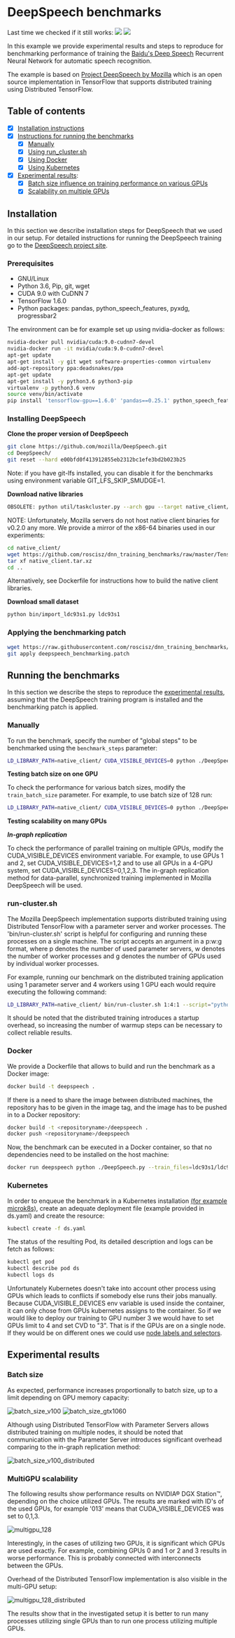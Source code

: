 # DeepSpeech benchmarks

Last time we checked if it still works: ![](https://img.shields.io/date/1583517314) ![](https://img.shields.io/badge/platform-x86_64-blue.svg)

In this example we provide experimental results and steps to reproduce for benchmarking performance of training the
[Baidu's Deep Speech](https://arxiv.org/abs/1412.5567) Recurrent Neural Network for automatic speech recognition.

The example is based on [Project DeepSpeech by Mozilla](https://github.com/mozilla/DeepSpeech) which is an open source
implementation in TensorFlow that supports distributed training using Distributed TensorFlow.

## Table of contents
- [x] [Installation instructions](#installation)
- [x] [Instructions for running the benchmarks](#running-the-benchmarks)
  - [x] [Manually](#manually)
  - [x] [Using run_cluster.sh](#run-clustersh)
  - [x] [Using Docker](#docker)
  - [x] [Using Kubernetes](#kubernetes)
- [x] [Experimental results](#experimental-results):
  - [x] [Batch size influence on training performance on various GPUs](#batch-size)
  - [x] [Scalability on multiple GPUs](#multigpu-scalability)

## Installation

In this section we describe installation steps for DeepSpeech that we used in our setup.
For detailed instructions for running the DeepSpeech training go to the
[DeepSpeech project site](https://github.com/mozilla/DeepSpeech).

### Prerequisites

* GNU/Linux
* Python 3.6, Pip, git, wget
* CUDA 9.0 with CuDNN 7
* TensorFlow 1.6.0
* Python packages: pandas, python_speech_features, pyxdg, progressbar2

The environment can be for example set up using nvidia-docker as follows:

```bash
nvidia-docker pull nvidia/cuda:9.0-cudnn7-devel
nvidia-docker run -it nvidia/cuda:9.0-cudnn7-devel
apt-get update
apt-get install -y git wget software-properties-common virtualenv
add-apt-repository ppa:deadsnakes/ppa
apt-get update
apt-get install -y python3.6 python3-pip
virtualenv -p python3.6 venv
source venv/bin/activate
pip install 'tensorflow-gpu==1.6.0' 'pandas==0.25.1' python_speech_features pyxdg progressbar2 scipy
```

### Installing DeepSpeech

**Clone the proper version of DeepSpeech**
```bash
git clone https://github.com/mozilla/DeepSpeech.git
cd DeepSpeech/
git reset --hard e00bfd0f413912855eb2312bc1efe3bd2b023b25
```
Note: if you have git-lfs installed, you can disable it for the benchmarks using environment variable GIT_LFS_SKIP_SMUDGE=1.

**Download native libraries**

```bash
OBSOLETE: python util/taskcluster.py --arch gpu --target native_client/ --branch=v0.2.0
```

NOTE: Unfortunately, Mozilla servers do not host native client binaries
for v0.2.0 any more. We provide a mirror of the x86-64 binaries
used in our experiments:

```bash
cd native_client/
wget https://github.com/roscisz/dnn_training_benchmarks/raw/master/TensorFlowV1_DeepSpeech_ldc93s1/native_client.tar.xz
tar xf native_client.tar.xz
cd ..
```

Alternatively, see Dockerfile for instructions how to build the native client libraries.

**Download small dataset**
```bash
python bin/import_ldc93s1.py ldc93s1
```

### Applying the benchmarking patch

```bash
wget https://raw.githubusercontent.com/roscisz/dnn_training_benchmarks/master/TensorFlowV1_DeepSpeech_ldc93s1/deepspeech_benchmarking.patch
git apply deepspeech_benchmarking.patch
```

## Running the benchmarks

In this section we describe the steps to reproduce the [experimental results](#experimental-results),
assuming that the DeepSpeech training program is installed and the benchmarking patch is applied.

### Manually

To run the benchmark, specify the number of "global steps" to be benchmarked using the `benchmark_steps` parameter:

```bash
LD_LIBRARY_PATH=native_client/ CUDA_VISIBLE_DEVICES=0 python ./DeepSpeech.py --train_files=ldc93s1/ldc93s1.csv --dev_files=ldc93s1/ldc93s1.csv --test_files=ldc93s1/ldc93s1.csv --log_level=3 --benchmark_steps=10
```

**Testing batch size on one GPU**

To check the performance for various batch sizes, modify the `train_batch_size` parameter. For example, to use batch size of 128 run:

```bash
LD_LIBRARY_PATH=native_client/ CUDA_VISIBLE_DEVICES=0 python ./DeepSpeech.py --train_files=ldc93s1/ldc93s1.csv --dev_files=ldc93s1/ldc93s1.csv --test_files=ldc93s1/ldc93s1.csv --log_level=3 --benchmark_steps=10 --train_batch_size=128
```
**Testing scalability on many GPUs**

***In-graph replication***

To check the performance of parallel training on multiple GPUs, modify the CUDA_VISIBLE_DEVICES environment variable.
For example, to use GPUs 1 and 2, set CUDA_VISIBLE_DEVICES=1,2 and to use all GPUs in a 4-GPU system, set
CUDA_VISIBLE_DEVICES=0,1,2,3. The in-graph replication method for data-parallel, synchronized training implemented in
Mozilla DeepSpeech will be used.

### run-cluster.sh

The Mozilla DeepSpeech implementation supports distributed training using Distributed TensorFlow with a
parameter server and worker processes. The 'bin/run-cluster.sh' script is helpful for configuring and running
these processes on a single machine. The script accepts an argument in a p:w:g format, where p denotes the 
number of used parameter servers, w denotes the number of worker processes and g denotes the number of
GPUs used by individual worker processes.

For example, running our benchmark on the distributed training
application using 1 parameter server and 4 workers using 1 GPU each would require executing the following command:

```bash
LD_LIBRARY_PATH=native_client/ bin/run-cluster.sh 1:4:1 --script="python DeepSpeech.py" --train_files=ldc93s1/ldc93s1.csv --dev_files=ldc93s1/ldc93s1.csv --test_files=ldc93s1/ldc93s1.csv --train_batch_size=64 --epoch=1000 --benchmark_warmup_steps=10 --benchmark_steps=10 --log_level=3 --noshow_progressbar
```

It should be noted that the distributed training introduces a startup overhead, so increasing the number of
warmup steps can be necessary to collect reliable results.

### Docker

We provide a Dockerfile that allows to build and run the benchmark as a Docker image:


```bash
docker build -t deepspeech .
```

If there is a need to share the image between distributed machines, the repository has to be given
in the image tag, and the image has to be pushed in to a Docker repository:

```bash
docker build -t <repositoryname>/deepspeech .
docker push <repositoryname>/deepspeech
```
 
Now, the benchmark can be executed in a Docker container, so that no dependencies need to be installed
on the host machine: 
 
```bash
docker run deepspeech python ./DeepSpeech.py --train_files=ldc93s1/ldc93s1.csv --dev_files=ldc93s1/ldc93s1.csv --test_files=ldc93s1/ldc93s1.csv --log_level=3 --benchmark_steps=10 --train_batch_size=128
```


### Kubernetes

In order to enqueue the benchmark in a Kubernetes installation
[(for example microk8s)](https://gist.github.com/PiotrowskiD/07a57ad0f21e2b4de78454d02b34865c),
create an adequate deployment file (example provided in ds.yaml) and create the resource:

```bash
kubectl create -f ds.yaml
```

The status of the resulting Pod, its detailed description and logs can be fetch as follows:

```bash
kubectl get pod
kubectl describe pod ds
kubectl logs ds
``` 

Unfortunately Kubernetes doesn't take into account other process using GPUs which leads to conflicts if
somebody else runs their jobs manually. Because CUDA_VISIBLE_DEVICES env variable is used inside the
container, it can only chose from GPUs kubernetes assigns to the container. So if we would like to deploy
our training to GPU number 3 we would have to set GPUs limit to 4 and set CVD to "3". That is if the GPUs
are on a single node. If they would be on different ones we could use
[node labels and selectors](https://kubernetes.io/docs/tasks/configure-pod-container/assign-pods-nodes/).


## Experimental results

### Batch size

As expected, performance increases proportionally to batch size, up to a limit depending on GPU memory capacity:  

![batch_size_v100](https://raw.githubusercontent.com/roscisz/dnn_training_benchmarks/master/TensorFlowV1_DeepSpeech_ldc93s1/img/batch_size_v100.png)
![batch_size_gtx1060](https://raw.githubusercontent.com/roscisz/dnn_training_benchmarks/master/TensorFlowV1_DeepSpeech_ldc93s1/img/batch_size_gtx1060.png)

Although using Distributed TensorFlow with Parameter Servers allows distributed training on multiple nodes, it
should be noted that communication with the Parameter Server introduces significant overhead comparing to the
in-graph replication method:  

![batch_size_v100_distributed](https://raw.githubusercontent.com/roscisz/dnn_training_benchmarks/master/TensorFlowV1_DeepSpeech_ldc93s1/img/batch_size_v100_distributed.png)

### MultiGPU scalability

The following results show performance results on NVIDIA® DGX Station™, depending on the choice utilized GPUs. The
results are marked with ID's of the used GPUs, for example '013' means that CUDA_VISIBLE_DEVICES was set to 0,1,3.

![multigpu_128](https://raw.githubusercontent.com/roscisz/dnn_training_benchmarks/master/TensorFlowV1_DeepSpeech_ldc93s1/img/multigpu_128.png)

Interestingly, in the cases of utilizing two GPUs, it is significant which GPUs are used exactly. For example,
combining GPUs 0 and 1 or 2 and 3 results in worse performance. This is probably connected with interconnects between
the GPUs.

Overhead of the Distributed TensorFlow implementation is also visible in the multi-GPU setup:

![multigpu_128_distributed](https://raw.githubusercontent.com/roscisz/dnn_training_benchmarks/master/TensorFlowV1_DeepSpeech_ldc93s1/img/multigpu_128_distributed.png)

The results show that in the investigated setup it is better to run many processes utilizing single GPUs than 
to run one process utilizing multiple GPUs. 
